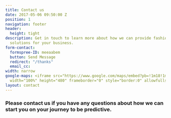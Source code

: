 ```yaml
---
title: Contact us
date: 2017-05-06 09:50:00 Z
position: 1
navigation: footer
header:
  height: tight
description: Get in touch to learn more about how we can provide fashion personalisation
  solutions for your business.
form-contact:
  formspree-ID: meeaabem
  button: Send Message
  redirect: "/thanks"
  email_cc: 
width: narrow
google-maps: <iframe src="https://www.google.com/maps/embed?pb=!1m18!1m12!1m3!1d2482.8172861376975!2d-0.18113908437417783!3d51.516568017854055!2m3!1f0!2f0!3f0!3m2!1i1024!2i768!4f13.1!3m3!1m2!1s0x48761aad1c5702e9%3A0x887814eb0ec3756f!2s20+Eastbourne+Terrace%2C+London+W2%2C+UK!5e0!3m2!1sen!2sth!4v1494646621889"
  width="100%" height="480" frameborder="0" style="border:0" allowfullscreen></iframe>
layout: contact
---
```


### Please contact us if you have any questions about how we can start you on your journey to be predictive.
